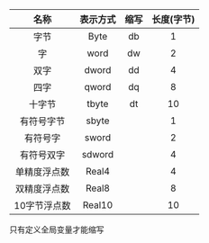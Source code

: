 |     名称     | 表示方式 | 缩写 | 长度(字节) |
| :----------: | :------: | :--: | :--------: |
|     字节     |   Byte   |  db  |     1      |
|      字      |   word   |  dw  |     2      |
|     双字     |  dword   |  dd  |     4      |
|     四字     |  qword   |  dq  |     8      |
|    十字节    |  tbyte   |  dt  |     10     |
|  有符号字节  |  sbyte   |      |     1      |
|   有符号字   |  sword   |      |     2      |
|  有符号双字  |  sdword  |      |     4      |
| 单精度浮点数 |  Real4   |      |     4      |
| 双精度浮点数 |  Real8   |      |     8      |
| 10字节浮点数 |  Real10  |      |     10     |

只有定义全局变量才能缩写